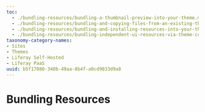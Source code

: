 ```yaml
---
toc:
  - ./bundling-resources/bundling-a-thumbnail-preview-into-your-theme.md
  - ./bundling-resources/bundling-and-copying-files-from-an-existing-theme.md
  - ./bundling-resources/bundling-and-installing-resources-into-your-theme-via-themelets.md
  - ./bundling-resources/bundling-independent-ui-resources-via-theme-contributors.md
taxonomy-category-names:
- Sites
- Themes
- Liferay Self-Hosted
- Liferay PaaS
uuid: b5f17080-340b-49aa-8b4f-a0cd9033d9a8
---
```

# Bundling Resources


